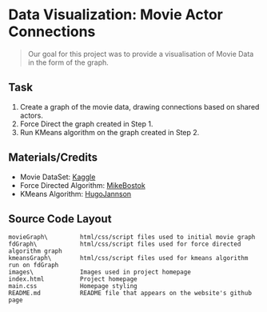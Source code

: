 # Data Visualization: Movie Actor Connections
> Our goal for this project was to provide a visualisation of Movie Data in the form of the graph. 

## Task
1. Create a graph of the movie data, drawing connections based on shared actors.
2. Force Direct the graph created in Step 1.
3. Run KMeans algorithm on the graph created in Step 2.

## Materials/Credits
* Movie DataSet: [Kaggle](https://www.kaggle.com/datasets/harshitshankhdhar/imdb-dataset-of-top-1000-movies-and-tv-shows)
* Force Directed Algorithm: [MikeBostok](https://gist.github.com/mbostock/4062045)
* KMeans Algorithm: [HugoJannson](https://github.com/nl-hugo/d3-kmeans)

## Source Code Layout

    movieGraph\			html/css/script files used to initial movie graph
    fdGraph\			html/css/script files used for force directed algorithm graph
    kmeansGraph\	    html/css/script files used for kmeans algorithm run on fdGraph
    images\				Images used in project homepage	
    index.html          Project homepage
    main.css            Homepage styling
    README.md           README file that appears on the website's github page